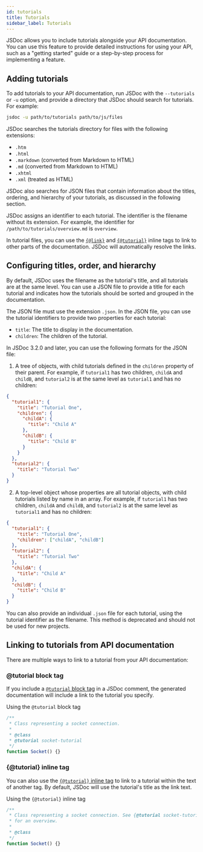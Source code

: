 ```yaml
---
id: tutorials
title: Tutorials
sidebar_label: Tutorials
---
```


JSDoc allows you to include tutorials alongside your API documentation. You can use this feature to provide detailed instructions for using your API, such as a "getting started" guide or a step-by-step process for implementing a feature.

## Adding tutorials

To add tutorials to your API documentation, run JSDoc with the `--tutorials` or `-u` option, and provide a directory that JSDoc should search for tutorials. For example:

```bash
jsdoc -u path/to/tutorials path/to/js/files
```

JSDoc searches the tutorials directory for files with the following extensions:

- `.htm`
- `.html`
- `.markdown` (converted from Markdown to HTML)
- `.md` (converted from Markdown to HTML)
- `.xhtml`
- `.xml` (treated as HTML)

JSDoc also searches for JSON files that contain information about the titles, ordering, and hierarchy of your tutorials, as discussed in the following section.

JSDoc assigns an identifier to each tutorial. The identifier is the filename without its extension. For example, the identifier for `/path/to/tutorials/overview.md` is `overview`.

In tutorial files, you can use the [`{@link}`](../tags/inline-link.md) and [`{@tutorial}`](../tags/inline-tutorial.md) inline tags to link to other parts of the documentation. JSDoc will automatically resolve the links.

## Configuring titles, order, and hierarchy

By default, JSDoc uses the filename as the tutorial's title, and all tutorials are at the same level. You can use a JSON file to provide a title for each tutorial and indicates how the tutorials should be sorted and grouped in the documentation.

The JSON file must use the extension `.json`. In the JSON file, you can use the tutorial identifiers to provide two properties for each tutorial:

- `title`: The title to display in the documentation.
- `children`: The children of the tutorial.

In JSDoc 3.2.0 and later, you can use the following formats for the JSON file:

1.  A tree of objects, with child tutorials defined in the `children` property of their parent. For example, if `tutorial1` has two children, `childA` and `childB`, and `tutorial2` is at the same level as `tutorial1` and has no children:

```json
{
  "tutorial1": {
    "title": "Tutorial One",
    "children": {
      "childA": {
        "title": "Child A"
      },
      "childB": {
        "title": "Child B"
      }
    }
  },
  "tutorial2": {
    "title": "Tutorial Two"
  }
}
```

2.  A top-level object whose properties are all tutorial objects, with child tutorials listed by name in an array. For example, if `tutorial1` has two children, `childA` and `childB`, and `tutorial2` is at the same level as `tutorial1` and has no children:

```json
{
  "tutorial1": {
    "title": "Tutorial One",
    "children": ["childA", "childB"]
  },
  "tutorial2": {
    "title": "Tutorial Two"
  },
  "childA": {
    "title": "Child A"
  },
  "childB": {
    "title": "Child B"
  }
}
```

You can also provide an individual `.json` file for each tutorial, using the tutorial identifier as the filename. This method is deprecated and should not be used for new projects.

## Linking to tutorials from API documentation

There are multiple ways to link to a tutorial from your API documentation:

### @tutorial block tag

If you include a [`@tutorial` block tag](../tags/tutorial.md) in a JSDoc comment, the generated documentation will include a link to the tutorial you specify.

Using the `@tutorial` block tag

```js
/**
 * Class representing a socket connection.
 *
 * @class
 * @tutorial socket-tutorial
 */
function Socket() {}
```

### {@tutorial} inline tag

You can also use the [`{@tutorial}` inline tag](../tags/inline-tutorial.md) to link to a tutorial within the text of another tag. By default, JSDoc will use the tutorial's title as the link text.

Using the `{@tutorial}` inline tag

```js
/**
 * Class representing a socket connection. See {@tutorial socket-tutorial}
 * for an overview.
 *
 * @class
 */
function Socket() {}
```
